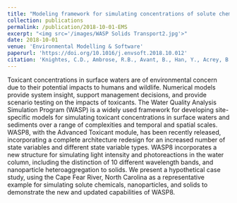 ```yaml
---
title: "Modeling framework for simulating concentrations of solute chemicals, nanoparticles, and solids in surface waters and sediments"
collection: publications
permalink: /publication/2018-10-01-EMS
excerpt: "<img src='/images/WASP Solids Transport2.jpg'>"
date: 2018-10-01
venue: 'Environmental Modelling & Software'
paperurl: 'https://doi.org/10.1016/j.envsoft.2018.10.012'
citation: 'Knightes, C.D., Ambrose, R.B., Avant, B., Han, Y., Acrey, B., Bouchard, D., Zepp, R.G., Wool, T. (2018). &quot;Modeling framework for simulating concentrations of solute chemicals, nanoparticles, and solids in surface waters and sediments: WASP8 Advanced Toxicant Module.&quot; <i>Environmental Modelling & Software</i>. ISSN 1364-8152.'
---
```

Toxicant concentrations in surface waters are of environmental concern due to their potential impacts to humans and wildlife. Numerical models provide system insight, support management decisions, and provide scenario testing on the impacts of toxicants. The Water Quality Analysis Simulation Program (WASP) is a widely used framework for developing site-specific models for simulating toxicant concentrations in surface waters and sediments over a range of complexities and temporal and spatial scales. WASP8, with the Advanced Toxicant module, has been recently released, incorporating a complete architecture redesign for an increased number of state variables and different state variable types. WASP8 incorporates a new structure for simulating light intensity and photoreactions in the water column, including the distinction of 10 different wavelength bands, and nanoparticle heteroaggregation to solids. We present a hypothetical case study, using the Cape Fear River, North Carolina as a representative example for simulating solute chemicals, nanoparticles, and solids to demonstrate the new and updated capabilities of WASP8.

